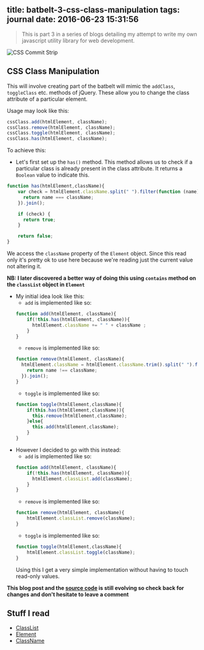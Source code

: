 title: batbelt-3-css-class-manipulation
tags: journal
date: 2016-06-23 15:31:56
---


>This is part 3 in a series of blogs detailing my attempt to write my own javascript utility library for web development.

![CSS Commit Strip](http://www.commitstrip.com/wp-content/uploads/2016/01/Strip-Tous-les-coups-sont-permis-650-finalenglish-1.jpg)



CSS Class Manipulation
---
This will involve creating part of the batbelt will mimic the `addClass`, `toggleClass` etc. methods of jQuery. These allow you to change the class attribute of a particular element.

Usage may look like this:

```javascript
cssClass.add(htmlElement, className);
cssClass.remove(htmlElement, className);
cssClass.toggle(htmlElement, className);
cssClass.has(htmlElement, className);
```

To achieve this:

  - Let's first set up the `has()` method. This method allows us to check if a particular class is already present in the class attribute. It returns a `Boolean` value to indicate this.

  ```javascript
  function has(htmlElement,className){
      var check = htmlElement.className.split(" ").filter(function (name) {
        return name === className;
      }).join();

      if (check) {
        return true;
      }

      return false;
  }
  ```

  We access the `className` property of the `Element` object. Since this read only it's pretty ok to use here because we're reading just the current value not altering it.

  __NB: I later discovered a better way of doing this using `contains` method on the `classList` object in `Element`__

  - My initial idea look like this:
    - `add` is implemented like so:
    ```javascript
    function add(htmlElement, className){
        if(!this.has(htmlElement, className)){
          htmlElement.className += " " + className ;
        }
    }
    ```
    - `remove` is implemented like so:
    ```javascript
    function remove(htmlElement, className){
      htmlElement.className = htmlElement.className.trim().split(" ").filter(function(name){
        return name !== className;
      }).join();
    }
    ```
    - `toggle`  is implemented like so:
    ```javascript
    function toggle(htmlElement,className){
        if(this.has(htmlElement,className)){
          this.remove(htmlElement,className);
        }else{
          this.add(htmlElement,className);
        }
    }
    ```
  - However I decided to go with this instead:
    - `add` is implemented like so:
    ```javascript
    function add(htmlElement, className){
        if(!this.has(htmlElement, className)){
          htmlElement.classList.add(className);
        }
    }
    ```
    - `remove` is implemented like so:
    ```javascript
    function remove(htmlElement, className){
        htmlElement.classList.remove(className);
    }
    ```
    - `toggle`  is implemented like so:
    ```javascript
    function toggle(htmlElement,className){
        htmlElement.classList.toggle(className);  
    }
    ```
    Using this I get a very simple implementation without having to touch read-only values.

  __This blog post and the [source code](https://github.com/v3rse/batbeltjs) is still evolving so check back for changes and don't hesitate to leave a comment__


Stuff I read
---
- [ClassList](http://devdocs.io/dom/element/classlist)
- [Element](http://devdocs.io/dom/element)
- [ClassName](http://devdocs.io/dom/element/classname)

